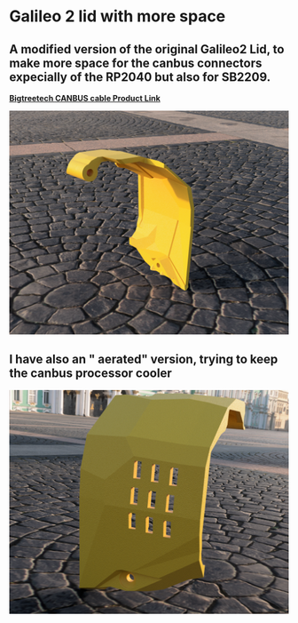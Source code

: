 # Galileo 2 lid with more space
## A modified version of the original Galileo2 Lid, to make more space for the canbus connectors expecially of the RP2040 but also for SB2209.

[**Bigtreetech CANBUS cable Product Link**](https://biqu.equipment/products/bigtreetech-ebb-sb2209-can-v1-0?_pos=1&_sid=606ad3950&_ss=r&variant=40214282731618)

![Preview](./images/preview.png) 

## I  have also an " aerated" version, trying to keep the canbus processor cooler


![Preview](./images/aerated.png) 
